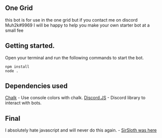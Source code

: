 ## One Grid 
this bot is for use in the one grid but if you contact me on discord Muh2k#9969 
I will be happy to help you make your own starter bot at a small fee

## Getting started.

Open your terminal and run the following commands to start the bot.
```
npm install
node .
```

## Dependencies used

[Chalk](https://www.npmjs.com/package/chalk) - Use console colors with chalk.
[Discord.JS](https://discord.js.org/) - Discord library to interact with bots.

## Final
I absolutely hate javascript and will never do this again. - [SirSloth was here](https://github.com/SlothsAreLazyTho)